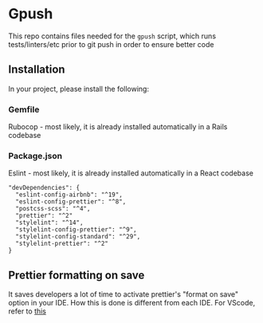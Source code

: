 Gpush
========
This repo contains files needed for the `gpush` script, which runs tests/linters/etc prior to git push in order to ensure better code

## Installation

In your project, please install the following:

### Gemfile
Rubocop - most likely, it is already installed automatically in a Rails codebase

### Package.json
Eslint - most likely, it is already installed automatically in a React codebase

```
"devDependencies": {
  "eslint-config-airbnb": "^19",
  "eslint-config-prettier": "^8",
  "postcss-scss": "^4",
  "prettier": "^2"
  "stylelint": "^14",
  "stylelint-config-prettier": "^9",
  "stylelint-config-standard": "^29",
  "stylelint-prettier": "^2"
}
```

## Prettier formatting on save

It saves developers a lot of time to activate prettier's "format on save" option in your IDE.
How this is done is different from each IDE.  For VScode, refer to [this](https://scottsauber.com/2017/06/10/prettier-format-on-save-never-worry-about-formatting-javascript-again/)